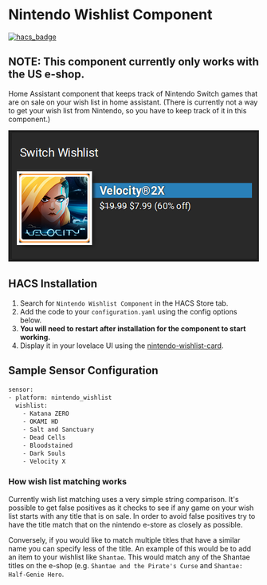 # Nintendo Wishlist Component

[![hacs_badge](https://img.shields.io/badge/HACS-Default-orange.svg)](https://github.com/custom-components/hacs)

## NOTE: This component currently only works with the US e-shop.

Home Assistant component that keeps track of Nintendo Switch games that are on
sale on your wish list in home assistant. (There is currently not a way to get your
wish list from Nintendo, so you have to keep track of it in this component.)

[![nitendo wishlist card](https://raw.githubusercontent.com/custom-cards/nintendo-wishlist-card/master/cover-art.png)](https://raw.githubusercontent.com/custom-cards/nintendo-wishlist-card/master/cover-art.png)

## HACS Installation

1. Search for `Nintendo Wishlist Component` in the HACS Store tab.
2. Add the code to your `configuration.yaml` using the config options below.
3. **You will need to restart after installation for the component to start working.**
4. Display it in your lovelace UI using the [nintendo-wishlist-card](https://github.com/custom-cards/nintendo-wishlist-card).

## Sample Sensor Configuration

    sensor:
    - platform: nintendo_wishlist
      wishlist:
        - Katana ZERO
        - OKAMI HD
        - Salt and Sanctuary
        - Dead Cells
        - Bloodstained
        - Dark Souls
        - Velocity X

### How wish list matching works

Currently wish list matching uses a very simple string comparison.  It's
possible to get false positives as it checks to see if any game on your wish
list starts with any title that is on sale.  In order to avoid false positives
try to have the title match that on the nintendo e-store as closely as possible.

Conversely, if you would like to match multiple titles that have a similar name
you can specify less of the title.  An example of this would be to add an item
to your wishlist like `Shantae`.  This would match any of the Shantae titles on
the e-shop (e.g. `Shantae and the Pirate's Curse` and `Shantae: Half-Genie Hero`.
